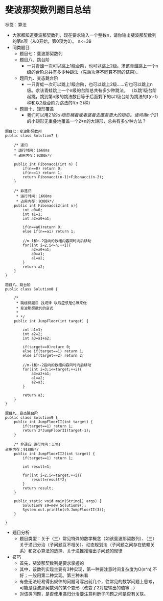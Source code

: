 # 斐波那契数列题目总结

标签：算法

- 大家都知道斐波那契数列，现在要求输入一个整数n，请你输出斐波那契数列的第n项（从0开始，第0项为0）。
n<=39
- 同类题目
	- 题目七：斐波那契数列
	- 题目八、跳台阶
		- 一只青蛙一次可以跳上1级台阶，也可以跳上2级。求该青蛙跳上一个n级的台阶总共有多少种跳法（先后次序不同算不同的结果）。
	- 题目九、变态跳台阶
		- 一只青蛙一次可以跳上1级台阶，也可以跳上2级……它也可以跳上n级。求该青蛙跳上一个n级的台阶总共有多少种跳法。
		（以跳1级台阶起跳，跳到第n级的跳法数目等于后面剩下的以1级台阶为跳法的f(n-1)种和以2级台阶为跳法的f(n-2)种）
	- 题目十、矩形覆盖
		- 我们可以用2*1的小矩形横着或者竖着去覆盖更大的矩形。请问用n个2*1的小矩形无重叠地覆盖一个2*n的大矩形，总共有多少种方法？

```
题目七：斐波那契数列
public class Solution7 {

    /* 递归
    * 运行时间：1668ms
    * 占用内存：9300k*/

    public int Fibonacci(int n) {
        if(n==0) return 0;
        if(n==1) return 1;
        return Fibonacci(n-1)+Fibonacci(n-2);
    }

    /* 非递归
     * 运行时间：1668ms
     * 占用内存：9300k*/
    public int Fibonacci2(int n){
        int a0=0;
        int a1=1;
        int a2=a0+a1;

        if(n==a0)return 0;
        else if(n==a1) return 1;

        //n-1和n-2指向的数组内容同时向后移动
        for(int i=2;i<=n;++i){
            a2=a0+a1;
            a0=a1;
            a1=a2;
        }
        return a2;
    }
}
```

```
题目八、跳台阶
public class Solution8 {

    /*
     * 跳楼梯题目 找规律 以后应该是仿照来做
     * 斐波那契数列的变式
     *
     * */
    public int JumpFloor(int target) {

        int a1=1;
        int a2=2;
        int a3=a1+a2;

        if(target==0)return 0;
        else if(target==1) return 1;
        else if(target==2) return 2;

        //n-1和n-2指向的数组内容同时向后移动
        for(int i=3;i<=target;++i){
            a3=a2+a1;
            a1=a2;
            a2=a3;
        }

        return a3;
    }
}
```

```
题目九、变态跳台阶
public class Solution9 {
    public int JumpFloorII(int target) {
        if(target==1) return 1;
        return 2*JumpFloorII(target-1);
    }

    /* 非递归 运行时间：17ms
占用内存：9180k*/
    public int JumpFloorII2(int target) {
        if(target==1) return 1;

        int result=1;

        for(int i=2;i<=target;++i){
            result=result*2;
        }
        return result;
    }

    public static void main(String[] args) {
        Solution9 s9=new Solution9();
        System.out.println(s9.JumpFloorII(3));
    }

}
```

- 题目分析
	- 题目类型：关于（三）常见特殊的数学概念（如该斐波那契数列）、（三）关于递归分治（子问题互不相关）、动态规划法（子问题之间存在依赖关系）和贪心算法的选择、关于递推推理出子问题的规律
- 技巧
	- 首先，斐波那契数列是要求掌握的
	- 其中，该数列实现主要有3种实现，第一种要注意时间复杂度为O(n^n),不好；一般用第二种实现。第三种未看
	- 有些无法轻易得出规律的问题可写出前几个，往常见的数学问题上思考，可能是斐波那契数列的某个变形（改变了2对应输出的值等...）
	- 对该类问题，是否使用递归分治要注意判断子问题之间是否有关联。